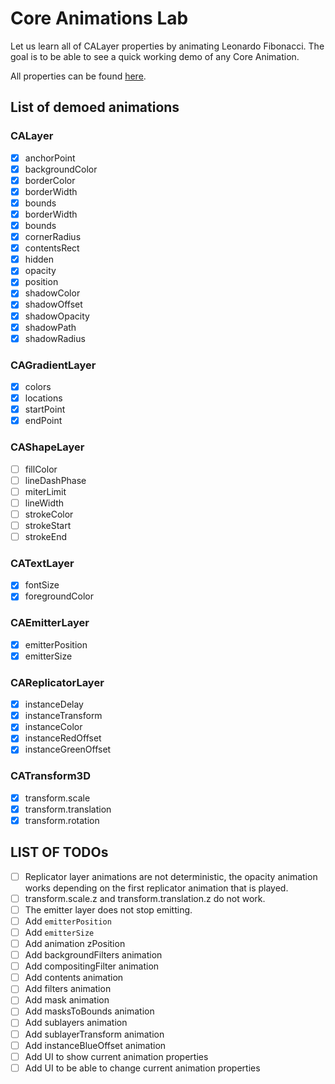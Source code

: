 # Core Animations Lab
Let us learn all of CALayer properties by animating Leonardo Fibonacci.
The goal is to be able to see a quick working demo of any Core Animation.

All properties can be found [here](https:developer.apple.comlibraryarchivedocumentationCocoaConceptualCoreAnimation_guideAnimatablePropertiesAnimatableProperties.html).

## List of demoed animations

### CALayer
- [x] anchorPoint
- [x] backgroundColor
- [x] borderColor
- [x] borderWidth
- [x] bounds
- [x] borderWidth
- [x] bounds
- [x] cornerRadius
- [x] contentsRect
- [x] hidden
- [x] opacity
- [x] position
- [x] shadowColor
- [x] shadowOffset
- [x] shadowOpacity
- [x] shadowPath
- [x] shadowRadius

### CAGradientLayer
- [x] colors
- [x] locations
- [x] startPoint
- [x] endPoint

### CAShapeLayer

- [ ] fillColor
- [ ] lineDashPhase
- [ ] miterLimit
- [ ] lineWidth
- [ ] strokeColor
- [ ] strokeStart
- [ ] strokeEnd

### CATextLayer

- [x] fontSize
- [x] foregroundColor

### CAEmitterLayer

- [x] emitterPosition
- [x] emitterSize

### CAReplicatorLayer
- [x] instanceDelay
- [x] instanceTransform
- [x] instanceColor
- [x] instanceRedOffset
- [x] instanceGreenOffset

### CATransform3D

- [x] transform.scale
- [x] transform.translation
- [x] transform.rotation

## LIST OF TODOs

- [ ] Replicator layer animations are not deterministic, the opacity animation works depending on the first replicator animation that is played.
- [ ] transform.scale.z and transform.translation.z do not work.
- [ ] The emitter layer does not stop emitting.
- [ ] Add `emitterPosition` 
- [ ] Add `emitterSize`
- [ ] Add animation zPosition
- [ ] Add backgroundFilters animation
- [ ] Add compositingFilter animation
- [ ] Add contents animation
- [ ] Add filters animation
- [ ] Add mask animation
- [ ] Add masksToBounds animation
- [ ] Add sublayers animation
- [ ] Add sublayerTransform animation
- [ ] Add instanceBlueOffset animation
- [ ] Add UI to show current animation properties
- [ ] Add UI to be able to change current animation properties
